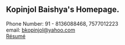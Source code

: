 ## Kopinjol Baishya's Homepage.

Phone Number: 91 - 8136088468, 7577012223<br/>
email: bkopinjol@yahoo.com<br/>
[R&eacute;sum&eacute;](https://github.com/kopinjol/Texinfo-Resume/blob/main/Resume.pdf)

